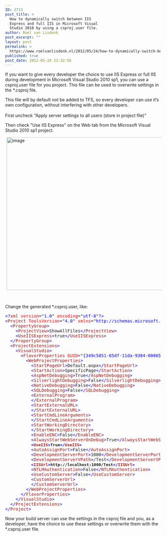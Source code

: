 ```yaml
---
ID: 2713
post_title: >
  How to dynamically switch between IIS
  Express and full IIS in Microsoft Visual
  Studio 2010 by using a csproj.user file.
author: Roel van Lisdonk
post_excerpt: ""
layout: post
permalink: >
  https://www.roelvanlisdonk.nl/2012/05/24/how-to-dynamically-switch-between-iis-express-and-full-iis-in-microsoft-visual-studio-2010-by-using-a-csproj-user-file/
published: true
post_date: 2012-05-24 21:32:56
---
```

<p>If you want to give every developer the choice to use IIS Express or full IIS during development in Microsoft Visual Studio 2010 sp1, you can use a csproj.user file for you project. This file can be used to overwrite settings in the *.csproj file.</p>  <p>This file will by default not be added to TFS, so every developer can use it’s own configuration, without interfering with other developers.   <br />    <br />First uncheck &quot;Apply server settings to all users (store in project file)&quot;</p>  <p>Then check &quot;Use IIS Express&quot; on the Web tab from the Microsoft Visual Studio 2010 sp1 project.</p>  <p><a href="http://www.roelvanlisdonk.nl/wp-content/uploads/2012/05/image14.png" rel="lightbox"><img style="background-image: none; border-bottom: 0px; border-left: 0px; margin: 0px 5px; padding-left: 0px; padding-right: 0px; display: inline; border-top: 0px; border-right: 0px; padding-top: 0px" title="image" border="0" alt="image" src="http://www.roelvanlisdonk.nl/wp-content/uploads/2012/05/image_thumb14.png" width="580" height="494" /></a></p>  <p>&#160;</p>  <p>Change the generated *.csproj.user, like:</p>  <pre class="code"><span style="color: blue">&lt;?</span><span style="color: #a31515">xml </span><span style="color: red">version</span><span style="color: blue">=</span>&quot;<span style="color: blue">1.0</span>&quot; <span style="color: red">encoding</span><span style="color: blue">=</span>&quot;<span style="color: blue">utf-8</span>&quot;<span style="color: blue">?&gt;
&lt;</span><span style="color: #a31515">Project </span><span style="color: red">ToolsVersion</span><span style="color: blue">=</span>&quot;<span style="color: blue">4.0</span>&quot; <span style="color: red">xmlns</span><span style="color: blue">=</span>&quot;<span style="color: blue">http://schemas.microsoft.com/developer/msbuild/2003</span>&quot;<span style="color: blue">&gt;
  &lt;</span><span style="color: #a31515">PropertyGroup</span><span style="color: blue">&gt;
    &lt;</span><span style="color: #a31515">ProjectView</span><span style="color: blue">&gt;</span>ShowAllFiles<span style="color: blue">&lt;/</span><span style="color: #a31515">ProjectView</span><span style="color: blue">&gt;
    &lt;</span><span style="color: #a31515">UseIISExpress</span><span style="color: blue">&gt;</span>true<span style="color: blue">&lt;/</span><span style="color: #a31515">UseIISExpress</span><span style="color: blue">&gt;
  &lt;/</span><span style="color: #a31515">PropertyGroup</span><span style="color: blue">&gt;
  &lt;</span><span style="color: #a31515">ProjectExtensions</span><span style="color: blue">&gt;
    &lt;</span><span style="color: #a31515">VisualStudio</span><span style="color: blue">&gt;
      &lt;</span><span style="color: #a31515">FlavorProperties </span><span style="color: red">GUID</span><span style="color: blue">=</span>&quot;<span style="color: blue">{349c5851-65df-11da-9384-00065b846f21}</span>&quot;<span style="color: blue">&gt;
        &lt;</span><span style="color: #a31515">WebProjectProperties</span><span style="color: blue">&gt;
          &lt;</span><span style="color: #a31515">StartPageUrl</span><span style="color: blue">&gt;</span>Default.aspx<span style="color: blue">&lt;/</span><span style="color: #a31515">StartPageUrl</span><span style="color: blue">&gt;
          &lt;</span><span style="color: #a31515">StartAction</span><span style="color: blue">&gt;</span>SpecificPage<span style="color: blue">&lt;/</span><span style="color: #a31515">StartAction</span><span style="color: blue">&gt;
          &lt;</span><span style="color: #a31515">AspNetDebugging</span><span style="color: blue">&gt;</span>True<span style="color: blue">&lt;/</span><span style="color: #a31515">AspNetDebugging</span><span style="color: blue">&gt;
          &lt;</span><span style="color: #a31515">SilverlightDebugging</span><span style="color: blue">&gt;</span>False<span style="color: blue">&lt;/</span><span style="color: #a31515">SilverlightDebugging</span><span style="color: blue">&gt;
          &lt;</span><span style="color: #a31515">NativeDebugging</span><span style="color: blue">&gt;</span>False<span style="color: blue">&lt;/</span><span style="color: #a31515">NativeDebugging</span><span style="color: blue">&gt;
          &lt;</span><span style="color: #a31515">SQLDebugging</span><span style="color: blue">&gt;</span>False<span style="color: blue">&lt;/</span><span style="color: #a31515">SQLDebugging</span><span style="color: blue">&gt;
          &lt;</span><span style="color: #a31515">ExternalProgram</span><span style="color: blue">&gt;
          &lt;/</span><span style="color: #a31515">ExternalProgram</span><span style="color: blue">&gt;
          &lt;</span><span style="color: #a31515">StartExternalURL</span><span style="color: blue">&gt;
          &lt;/</span><span style="color: #a31515">StartExternalURL</span><span style="color: blue">&gt;
          &lt;</span><span style="color: #a31515">StartCmdLineArguments</span><span style="color: blue">&gt;
          &lt;/</span><span style="color: #a31515">StartCmdLineArguments</span><span style="color: blue">&gt;
          &lt;</span><span style="color: #a31515">StartWorkingDirectory</span><span style="color: blue">&gt;
          &lt;/</span><span style="color: #a31515">StartWorkingDirectory</span><span style="color: blue">&gt;
          &lt;</span><span style="color: #a31515">EnableENC</span><span style="color: blue">&gt;</span>False<span style="color: blue">&lt;/</span><span style="color: #a31515">EnableENC</span><span style="color: blue">&gt;
          &lt;</span><span style="color: #a31515">AlwaysStartWebServerOnDebug</span><span style="color: blue">&gt;</span>True<span style="color: blue">&lt;/</span><span style="color: #a31515">AlwaysStartWebServerOnDebug</span><span style="color: blue">&gt;
          <strong><font size="3">&lt;</font></strong></span><strong><font size="3"><span style="color: #a31515">UseIIS</span><span style="color: blue">&gt;</span>True<span style="color: blue">&lt;/</span><span style="color: #a31515">UseIIS</span></font></strong><span style="color: blue"><strong><font size="3">&gt;</font></strong>
          &lt;</span><span style="color: #a31515">AutoAssignPort</span><span style="color: blue">&gt;</span>False<span style="color: blue">&lt;/</span><span style="color: #a31515">AutoAssignPort</span><span style="color: blue">&gt;
          &lt;</span><span style="color: #a31515">DevelopmentServerPort</span><span style="color: blue">&gt;</span>1000<span style="color: blue">&lt;/</span><span style="color: #a31515">DevelopmentServerPort</span><span style="color: blue">&gt;
          &lt;</span><span style="color: #a31515">DevelopmentServerVPath</span><span style="color: blue">&gt;</span>/Test<span style="color: blue">&lt;/</span><span style="color: #a31515">DevelopmentServerVPath</span><span style="color: blue">&gt;
          <strong><font size="3">&lt;</font></strong></span><strong><font size="3"><span style="color: #a31515">IISUrl</span><span style="color: blue">&gt;</span>http://localhost:1000/Test<span style="color: blue">&lt;/</span><span style="color: #a31515">IISUrl</span></font></strong><span style="color: blue"><strong><font size="3">&gt;</font></strong>
          &lt;</span><span style="color: #a31515">NTLMAuthentication</span><span style="color: blue">&gt;</span>False<span style="color: blue">&lt;/</span><span style="color: #a31515">NTLMAuthentication</span><span style="color: blue">&gt;
          &lt;</span><span style="color: #a31515">UseCustomServer</span><span style="color: blue">&gt;</span>False<span style="color: blue">&lt;/</span><span style="color: #a31515">UseCustomServer</span><span style="color: blue">&gt;
          &lt;</span><span style="color: #a31515">CustomServerUrl</span><span style="color: blue">&gt;
          &lt;/</span><span style="color: #a31515">CustomServerUrl</span><span style="color: blue">&gt;
        &lt;/</span><span style="color: #a31515">WebProjectProperties</span><span style="color: blue">&gt;
      &lt;/</span><span style="color: #a31515">FlavorProperties</span><span style="color: blue">&gt;
    &lt;/</span><span style="color: #a31515">VisualStudio</span><span style="color: blue">&gt;
  &lt;/</span><span style="color: #a31515">ProjectExtensions</span><span style="color: blue">&gt;
&lt;/</span><span style="color: #a31515">Project</span><span style="color: blue">&gt;
</span></pre>


<p>Now your build server can use the settings in the csproj file and you, as a developer, have the choice to use these settings or overwrite them with the *.csproj.user file.</p>